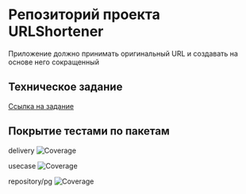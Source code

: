 # Репозиторий проекта URLShortener 
Приложение должно принимать оригинальный URL и создавать на основе него сокращенный 
## Техническое задание 
[Ссылка на задание](https://docs.google.com/document/d/1gPAgIpscDjXrczlDdzLfS-XJqpu59HjcgRgO0eRsTvM/edit?tab=t.0)
## Покрытие тестами по пакетам
delivery ![Coverage](https://img.shields.io/badge/Coverage-92.6%25-90EE90)


usecase  ![Coverage](https://img.shields.io/badge/Coverage-95.0%25-90EE90)


repository/pg ![Coverage](https://img.shields.io/badge/Coverage-90.5%25-c5e384)
